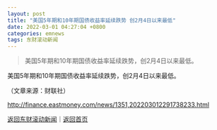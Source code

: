 ```yaml
---
layout: post
title: "美国5年期和10年期国债收益率延续跌势 创2月4日以来最低"
date: 2022-03-01 04:27:04 +0800
categories: emnews
tags: 东财滚动新闻
---
```

> 美国5年期和10年期国债收益率延续跌势，创2月4日以来最低。

<p>美国5年期和10年期国债收益率延续跌势，创2月4日以来最低。</p><p class="em_media">（文章来源：财联社）</p>

<http://finance.eastmoney.com/news/1351,202203012291738233.html>

[返回东财滚动新闻](//finews.withounder.com/emnews/)｜[返回首页](//finews.withounder.com/)